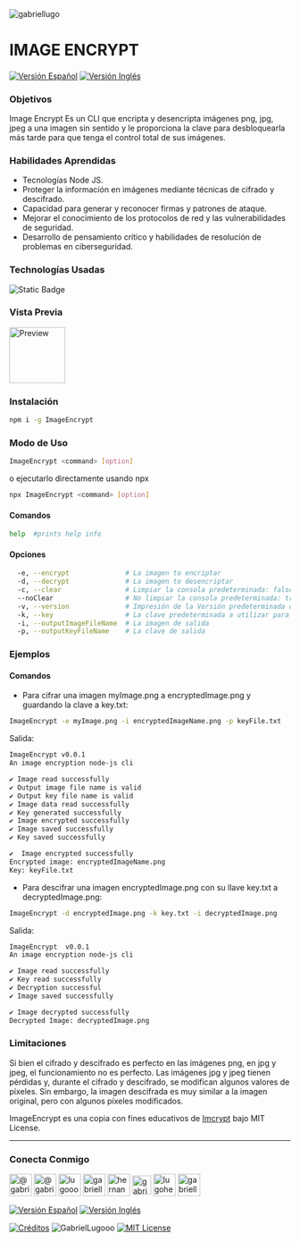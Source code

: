 <img align="center" src="https://media.licdn.com/dms/image/v2/D4D16AQGUNxQ7NSC05A/profile-displaybackgroundimage-shrink_350_1400/profile-displaybackgroundimage-shrink_350_1400/0/1738695150340?e=1744243200&v=beta&t=oXX-ixT9bR3dJcYCLv4KBs5wjKFoeP0524kFGHQMYmQ" alt="gabriellugo" />

# IMAGE ENCRYPT

<a href="https://github.com/GabrielLugooo/Image-Encrypt/blob/main/README%20Spanish.md" target="_blank" rel="noreferrer noopener"> <img align="center" src="https://img.shields.io/badge/ImageEncrypt%20%20Versión%20Español-000000" alt="Versión Español" /></a>
<a href="https://github.com/GabrielLugooo/Image-Encrypt" target="_blank" rel="noreferrer noopener"> <img align="center" src="https://img.shields.io/badge/ImageEncrypt%20Versión%20Inglés-green" alt="Versión Inglés" /></a>

### Objetivos

Image Encrypt Es un CLI que encripta y desencripta imágenes png, jpg, jpeg a una imagen sin sentido y le proporciona la clave para desbloquearla más tarde para que tenga el control total de sus imágenes.

### Habilidades Aprendidas

- Tecnologías Node JS.
- Proteger la información en imágenes mediante técnicas de cifrado y descifrado.
- Capacidad para generar y reconocer firmas y patrones de ataque.
- Mejorar el conocimiento de los protocolos de red y las vulnerabilidades de seguridad.
- Desarrollo de pensamiento crítico y habilidades de resolución de problemas en ciberseguridad.

### Technologías Usadas

![Static Badge](https://img.shields.io/badge/Node.JS-000000?logo=nodedotjs&logoSize=auto)

### Vista Previa

<a href="https://ibb.co/C0qF3fJ" target="_blank" rel="noreferrer noopener"><img align="center" src="https://i.ibb.co/5cdVgPY/Screenshot-2021-12-16-at-2-11-16-PM.png" alt="Preview" height="100" ></a>

### Instalación

```sh
npm i -g ImageEncrypt
```

### Modo de Uso

```sh
ImageEncrypt <command> [option]
```

o ejecutarlo directamente usando npx

```sh
npx ImageEncrypt <command> [option]
```

#### Comandos

```sh
help  #prints help info
```

#### Opciones

```sh
  -e, --encrypt              # La imagen to encriptar
  -d, --decrypt              # La imagen to desencriptar
  -c, --clear                # Limpiar la consola predeterminada: false
  --noClear                  # No limpiar la consola predeterminada: true
  -v, --version              # Impresión de la Versión predeterminada de la CLI: false
  -k, --key                  # La clave predeterminada a utilizar para el descifrado: false
  -i, --outputImageFileName  # La imagen de salida
  -p, --outputKeyFileName    # La clave de salida
```

### Ejemplos

#### Comandos

- Para cifrar una imagen myImage.png a encryptedImage.png y guardando la clave a key.txt:

```sh
ImageEncrypt -e myImage.png -i encryptedImageName.png -p keyFile.txt
```

Salida:

```sh
ImageEncrypt v0.0.1
An image encryption node-js cli

✔ Image read successfully
✔ Output image file name is valid
✔ Output key file name is valid
✔ Image data read successfully
✔ Key generated successfully
✔ Image encrypted successfully
✔ Image saved successfully
✔ Key saved successfully

✔  Image encrypted successfully  
Encrypted image: encryptedImageName.png
Key: keyFile.txt
```

- Para descifrar una imagen encryptedImage.png con su llave key.txt a decryptedImage.png:

```sh
ImageEncrypt -d encryptedImage.png -k key.txt -i decryptedImage.png
```

Salida:

```sh
ImageEncrypt  v0.0.1
An image encryption node-js cli

✔ Image read successfully
✔ Key read successfully
✔ Decryption successful
✔ Image saved successfully

✔ Image decrypted successfully
Decrypted Image: decryptedImage.png
```

### Limitaciones

Si bien el cifrado y descifrado es perfecto en las imágenes png, en jpg y jpeg, el funcionamiento no es perfecto. Las imágenes jpg y jpeg tienen pérdidas y, durante el cifrado y descifrado, se modifican algunos valores de píxeles. Sin embargo, la imagen descifrada es muy similar a la imagen original, pero con algunos píxeles modificados.

ImageEncrypt es una copia con fines educativos de <a href="https://github.com/theninza/imcrypt">Imcrypt</a> bajo MIT License.

----

<h3 align="left">Conecta Conmigo</h3>

<p align="left">
<a href="https://www.youtube.com/@gabriellugooo" target="_blank" rel="noreferrer noopener"> <img align="center" src="https://img.icons8.com/?size=50&id=55200&format=png" alt="@gabriellugooo" height="40" width="40" /></a>
<a href="http://www.tiktok.com/@gabriellugooo" target="_blank" rel="noreferrer noopener"> <img align="center" src="https://img.icons8.com/?size=50&id=118638&format=png" alt="@gabriellugooo" height="40" width="40" /></a>
<a href="https://instagram.com/lugooogabriel" target="_blank" rel="noreferrer noopener"> <img align="center" src="https://img.icons8.com/?size=50&id=32309&format=png" alt="lugooogabriel" height="40" width="40" /></a>
<a href="https://twitter.com/gabriellugo__" target="_blank" rel="noreferrer noopener"> <img align="center" src="https://img.icons8.com/?size=50&id=phOKFKYpe00C&format=png" alt="gabriellugo__" height="40" width="40" /></a>
<a href="https://www.linkedin.com/in/hernando-gabriel-lugo" target="_blank" rel="noreferrer noopener"> <img align="center" src="https://img.icons8.com/?size=50&id=8808&format=png" alt="hernando-gabriel-lugo" height="40" width="40" /></a>
<a href="https://github.com/GabrielLugooo" target="_blank" rel="noreferrer noopener"> <img align="center" src="https://img.icons8.com/?size=80&id=AngkmzgE6d3E&format=png" alt="gabriellugooo" height="34" width="34" /></a>
<a href="mailto:lugohernandogabriel@gmail.com"> <img align="center" src="https://img.icons8.com/?size=50&id=38036&format=png" alt="lugohernandogabriel@gmail.com" height="40" width="40" /></a>
<a href="https://linktr.ee/gabriellugooo" target="_blank" rel="noreferrer noopener"> <img align="center" src="https://simpleicons.org/icons/linktree.svg" alt="gabriellugooo" height="40" width="40" /></a>
</p>

<p align="left">
<a href="https://github.com/GabrielLugooo/GabrielLugooo/blob/main/Readme%20Spanish.md" target="_blank" rel="noreferrer noopener"> <img align="center" src="https://img.shields.io/badge/Versión%20Español-000000" alt="Versión Español" /></a>
<a href="https://github.com/GabrielLugooo/GabrielLugooo/blob/main/README.md" target="_blank" rel="noreferrer noopener"> <img align="center" src="https://img.shields.io/badge/Versión%20Inglés-Green" alt="Versión Inglés" /></a>

</p>

<a href="https://linktr.ee/gabriellugooo" target="_blank" rel="noreferrer noopener"> <img align="center" src="https://img.shields.io/badge/Créditos-Gabriel%20Lugo-green" alt="Créditos" /></a>
<img align="center" src="https://komarev.com/ghpvc/?username=GabrielLugoo&label=Vistas%20del%20Perfil&color=green&base=2000" alt="GabrielLugooo" />
<a href="" target="_blank" rel="noreferrer noopener"> <img align="center" src="https://img.shields.io/badge/License-MIT-green" alt="MIT License" /></a>
